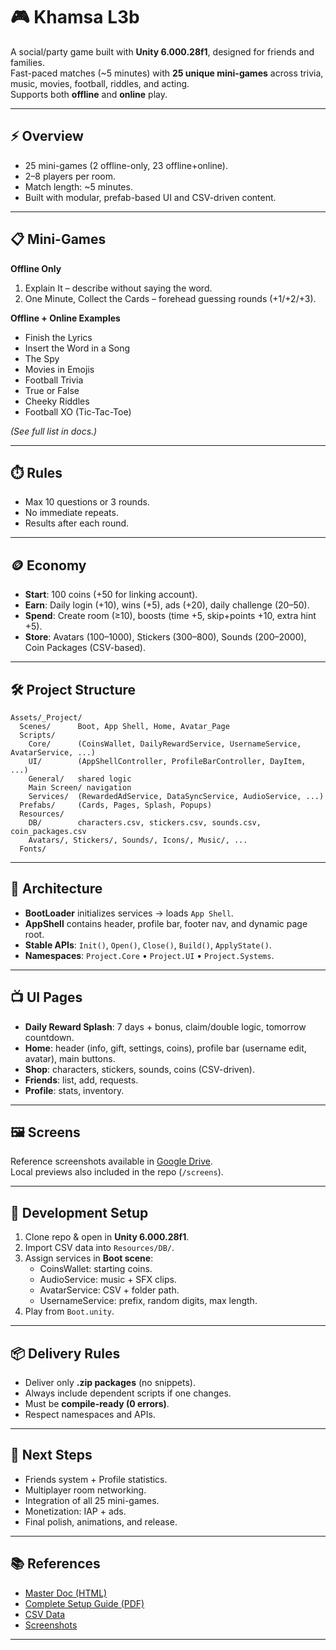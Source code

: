 # 🎮 Khamsa L3b

A social/party game built with **Unity 6.000.28f1**, designed for friends and families.  
Fast-paced matches (~5 minutes) with **25 unique mini-games** across trivia, music, movies, football, riddles, and acting.  
Supports both **offline** and **online** play.

---

## ⚡ Overview
- 25 mini-games (2 offline-only, 23 offline+online).
- 2–8 players per room.
- Match length: ~5 minutes.
- Built with modular, prefab-based UI and CSV-driven content.

---

## 📋 Mini-Games
**Offline Only**
1. Explain It – describe without saying the word.
2. One Minute, Collect the Cards – forehead guessing rounds (+1/+2/+3).

**Offline + Online Examples**
- Finish the Lyrics  
- Insert the Word in a Song  
- The Spy  
- Movies in Emojis  
- Football Trivia  
- True or False  
- Cheeky Riddles  
- Football XO (Tic-Tac-Toe)  

*(See full list in docs.)*

---

## ⏱️ Rules
- Max 10 questions or 3 rounds.  
- No immediate repeats.  
- Results after each round.  

---

## 🪙 Economy
- **Start**: 100 coins (+50 for linking account).  
- **Earn**: Daily login (+10), wins (+5), ads (+20), daily challenge (20–50).  
- **Spend**: Create room (≥10), boosts (time +5, skip+points +10, extra hint +5).  
- **Store**: Avatars (100–1000), Stickers (300–800), Sounds (200–2000), Coin Packages (CSV-based).  

---

## 🛠 Project Structure
```plaintext
Assets/_Project/
  Scenes/      Boot, App Shell, Home, Avatar_Page
  Scripts/
    Core/      (CoinsWallet, DailyRewardService, UsernameService, AvatarService, ...)
    UI/        (AppShellController, ProfileBarController, DayItem, ...)
    General/   shared logic
    Main Screen/ navigation
    Services/  (RewardedAdService, DataSyncService, AudioService, ...)
  Prefabs/     (Cards, Pages, Splash, Popups)
  Resources/
    DB/        characters.csv, stickers.csv, sounds.csv, coin_packages.csv
    Avatars/, Stickers/, Sounds/, Icons/, Music/, ...
  Fonts/
```

---

## 🧭 Architecture
- **BootLoader** initializes services → loads `App Shell`.  
- **AppShell** contains header, profile bar, footer nav, and dynamic page root.  
- **Stable APIs**: `Init()`, `Open()`, `Close()`, `Build()`, `ApplyState()`.  
- **Namespaces**: `Project.Core` • `Project.UI` • `Project.Systems`.

---

## 📺 UI Pages
- **Daily Reward Splash**: 7 days + bonus, claim/double logic, tomorrow countdown.  
- **Home**: header (info, gift, settings, coins), profile bar (username edit, avatar), main buttons.  
- **Shop**: characters, stickers, sounds, coins (CSV-driven).  
- **Friends**: list, add, requests.  
- **Profile**: stats, inventory.  

---

## 🖼️ Screens
Reference screenshots available in [Google Drive](https://drive.google.com/drive/folders/1LxgFjcOQ3oQvdsJrzfuZDTm1uLUEhnfU).  
Local previews also included in the repo (`/screens`).

---

## 🚀 Development Setup
1. Clone repo & open in **Unity 6.000.28f1**.  
2. Import CSV data into `Resources/DB/`.  
3. Assign services in **Boot scene**:
   - CoinsWallet: starting coins.  
   - AudioService: music + SFX clips.  
   - AvatarService: CSV + folder path.  
   - UsernameService: prefix, random digits, max length.  
4. Play from `Boot.unity`.  

---

## 📦 Delivery Rules
- Deliver only **.zip packages** (no snippets).  
- Always include dependent scripts if one changes.  
- Must be **compile-ready (0 errors)**.  
- Respect namespaces and APIs.

---

## 🔮 Next Steps
- Friends system + Profile statistics.  
- Multiplayer room networking.  
- Integration of all 25 mini-games.  
- Monetization: IAP + ads.  
- Final polish, animations, and release.

---

## 📚 References
- [Master Doc (HTML)](./KhamsaLa3b_MasterDoc_v5.html)  
- [Complete Setup Guide (PDF)](./Complete%20Setup%20Guide%20-%20Khamsa%20L3b%20(Final).pdf)  
- [CSV Data](./Resources/DB/)  
- [Screenshots](https://drive.google.com/drive/folders/1LxgFjcOQ3oQvdsJrzfuZDTm1uLUEhnfU)

---
